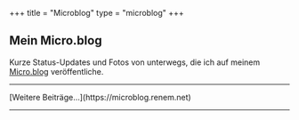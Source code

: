 +++
title = "Microblog"
type = "microblog"
+++

## Mein Micro.blog
Kurze Status-Updates und Fotos von unterwegs, die ich auf meinem [Micro.blog](https://microblog.renem.net) veröffentliche.

<hr>
<script type="text/javascript" src="https://micro.blog/sidebar.js?username=renem&count=15"></script>
[Weitere Beiträge…](https://microblog.renem.net)
<hr>
